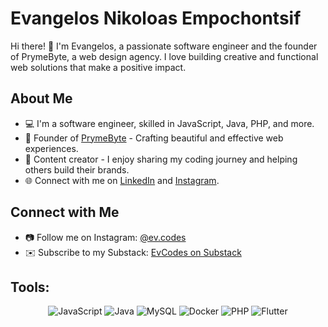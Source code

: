 <!-- GitHub README -->

# Evangelos Nikoloas Empochontsif

Hi there! 👋 I'm Evangelos, a passionate software engineer and the founder of PrymeByte, a web design agency. I love building creative and functional web solutions that make a positive impact.

## About Me

- 💻 I'm a software engineer, skilled in JavaScript, Java, PHP, and more.
- 🚀 Founder of [PrymeByte](https://prymebyte.com) - Crafting beautiful and effective web experiences.
- 🎨 Content creator - I enjoy sharing my coding journey and helping others build their brands.
- 🌐 Connect with me on [LinkedIn](https://www.linkedin.com/in/evangelos-nikoloas-empochontsif-184a52202/) and [Instagram](https://www.instagram.com/ev.codes).

## Connect with Me

- 📷 Follow me on Instagram: [@ev.codes](https://www.instagram.com/ev.codes)
- ✉️ Subscribe to my Substack: [EvCodes on Substack](https://substack.com/@evcodes)

## Tools:

<div align="center">
  <img src="https://img.shields.io/badge/JavaScript-F7DF1E?style=for-the-badge&logo=javascript&logoColor=white" alt="JavaScript"/>
  <img src="https://img.shields.io/badge/Java-007396?style=for-the-badge&logo=java&logoColor=white" alt="Java"/>
  <img src="https://img.shields.io/badge/MySQL-4479A1?style=for-the-badge&logo=mysql&logoColor=white" alt="MySQL"/>
  <img src="https://img.shields.io/badge/Docker-2496ED?style=for-the-badge&logo=docker&logoColor=white" alt="Docker"/>
  <img src="https://img.shields.io/badge/PHP-777BB4?style=for-the-badge&logo=php&logoColor=white" alt="PHP"/>
  <img src="https://img.shields.io/badge/Flutter-02569B?style=for-the-badge&logo=flutter&logoColor=white" alt="Flutter"/>
</div>
